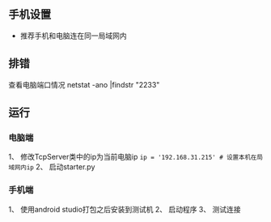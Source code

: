 ## 手机设置

- 推荐手机和电脑连在同一局域网内

## 排错

查看电脑端口情况
netstat -ano |findstr "2233"

## 运行

### 电脑端

1、 修改TcpServer类中的ip为当前电脑ip
`ip = '192.168.31.215' # 设置本机在局域网内ip`
2、 启动starter.py

### 手机端

1、 使用android studio打包之后安装到测试机
2、 启动程序
3、 测试连接
